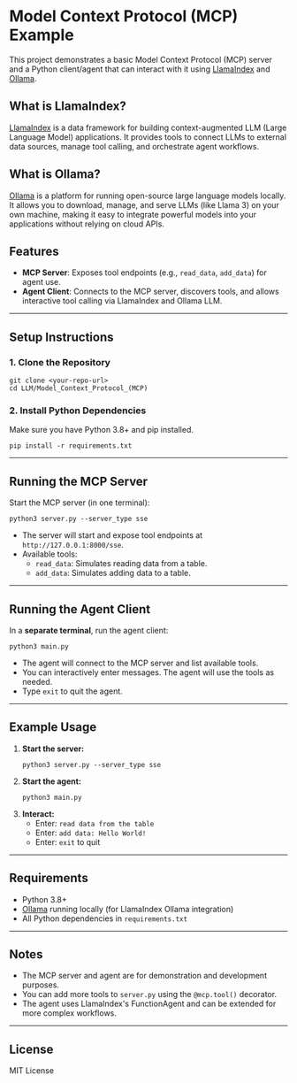 # Model Context Protocol (MCP) Example

This project demonstrates a basic Model Context Protocol (MCP) server and a Python client/agent that can interact with it using [LlamaIndex](https://www.llamaindex.ai/) and [Ollama](https://ollama.com/).

## What is LlamaIndex?
[LlamaIndex](https://www.llamaindex.ai/) is a data framework for building context-augmented LLM (Large Language Model) applications. It provides tools to connect LLMs to external data sources, manage tool calling, and orchestrate agent workflows.

## What is Ollama?
[Ollama](https://ollama.com/) is a platform for running open-source large language models locally. It allows you to download, manage, and serve LLMs (like Llama 3) on your own machine, making it easy to integrate powerful models into your applications without relying on cloud APIs.

## Features
- **MCP Server**: Exposes tool endpoints (e.g., `read_data`, `add_data`) for agent use.
- **Agent Client**: Connects to the MCP server, discovers tools, and allows interactive tool calling via LlamaIndex and Ollama LLM.

---

## Setup Instructions

### 1. Clone the Repository
```
git clone <your-repo-url>
cd LLM/Model_Context_Protocol_(MCP)
```

### 2. Install Python Dependencies
Make sure you have Python 3.8+ and pip installed.

```
pip install -r requirements.txt
```

---

## Running the MCP Server

Start the MCP server (in one terminal):

```
python3 server.py --server_type sse
```

- The server will start and expose tool endpoints at `http://127.0.0.1:8000/sse`.
- Available tools:
  - `read_data`: Simulates reading data from a table.
  - `add_data`: Simulates adding data to a table.

---

## Running the Agent Client

In a **separate terminal**, run the agent client:

```
python3 main.py
```

- The agent will connect to the MCP server and list available tools.
- You can interactively enter messages. The agent will use the tools as needed.
- Type `exit` to quit the agent.

---

## Example Usage

1. **Start the server:**
   ```
   python3 server.py --server_type sse
   ```
2. **Start the agent:**
   ```
   python3 main.py
   ```
3. **Interact:**
   - Enter: `read data from the table`
   - Enter: `add data: Hello World!`
   - Enter: `exit` to quit

---

## Requirements
- Python 3.8+
- [Ollama](https://ollama.com/) running locally (for LlamaIndex Ollama integration)
- All Python dependencies in `requirements.txt`

---

## Notes
- The MCP server and agent are for demonstration and development purposes.
- You can add more tools to `server.py` using the `@mcp.tool()` decorator.
- The agent uses LlamaIndex's FunctionAgent and can be extended for more complex workflows.

---

## License
MIT License 